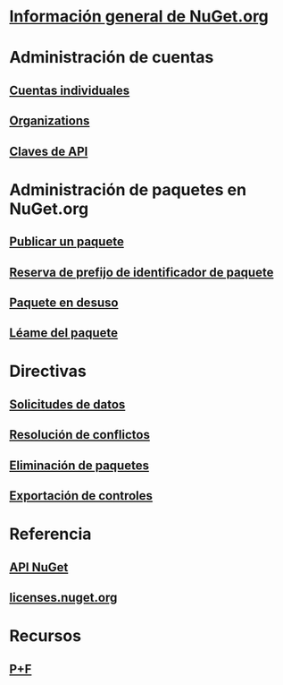 # [Información general de NuGet.org](overview-nuget-org.md)
# Administración de cuentas
## [Cuentas individuales](individual-accounts.md)
## [Organizations](organizations-on-nuget-org.md)
## [Claves de API](scoped-api-keys.md)
# Administración de paquetes en NuGet.org
## [Publicar un paquete](publish-a-package.md)
## [Reserva de prefijo de identificador de paquete](id-prefix-reservation.md)
## [Paquete en desuso](deprecate-packages.md)
## [Léame del paquete](package-readme-on-nuget-org.md)
# Directivas
## [Solicitudes de datos](policies/Data-requests.md)
## [Resolución de conflictos](policies/dispute-resolution.md)
## [Eliminación de paquetes](policies/deleting-packages.md)
## [Exportación de controles](policies/export-control.md)
# Referencia
## [API NuGet](../api/overview.md)
## [licenses.nuget.org](licenses.nuget.org.md)
# Recursos
## [P+F](nuget-org-faq.md)
